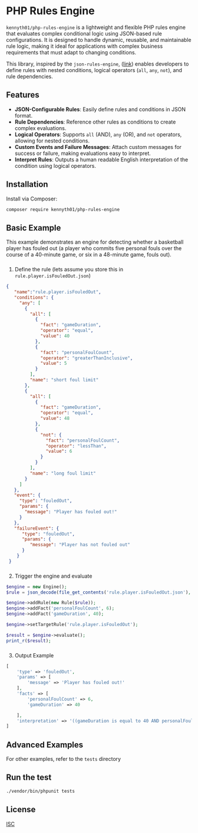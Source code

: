 # PHP Rules Engine

`kennyth01/php-rules-engine` is a lightweight and flexible PHP rules engine that evaluates complex conditional logic using JSON-based rule configurations. It is designed to handle dynamic, reusable, and maintainable rule logic, making it ideal for applications with complex business requirements that must adapt to changing conditions.

This library, inspired by the `json-rules-engine`, ([link](https://github.com/CacheControl/json-rules-engine)) enables developers to define rules with nested conditions, logical operators (`all`, `any`, `not`), and rule dependencies.

## Features
- **JSON-Configurable Rules**: Easily define rules and conditions in JSON format.
- **Rule Dependencies**: Reference other rules as conditions to create complex evaluations.
- **Logical Operators**: Supports `all` (AND), `any` (OR), and `not` operators, allowing for nested conditions.
- **Custom Events and Failure Messages**: Attach custom messages for success or failure, making evaluations easy to interpret.
- **Interpret Rules**: Outputs a human readable English interpretation of the condition using logical operators.


## Installation
Install via Composer:
```bash
composer require kennyth01/php-rules-engine

```

## Basic Example
This example demonstrates an engine for detecting whether a basketball player has fouled out (a player who commits five personal fouls over the course of a 40-minute game, or six in a 48-minute game, fouls out).

###
1. Define the rule (lets assume you store this in `rule.player.isFouledOut.json`)
```json
{
   "name":"rule.player.isFouledOut",
   "conditions": {
     "any": [
       {
         "all": [
           {
             "fact": "gameDuration",
             "operator": "equal",
             "value": 40
           },
           {
             "fact": "personalFoulCount",
             "operator": "greaterThanInclusive",
             "value": 5
           }
         ],
         "name": "short foul limit"
       },
       {
         "all": [
           {
             "fact": "gameDuration",
             "operator": "equal",
             "value": 48
           },
           {
             "not": {
               "fact": "personalFoulCount",
               "operator": "lessThan",
               "value": 6
             }
           }
         ],
         "name": "long foul limit"
       }
     ]
   },
   "event": {
     "type": "fouledOut",
     "params": {
       "message": "Player has fouled out!"
     }
   },
   "failureEvent": {
      "type": "fouledOut",
      "params": {
         "message": "Player has not fouled out"
      }
    }
 }

```
###
2. Trigger the engine and evaluate
```php
$engine = new Engine();
$rule = json_decode(file_get_contents('rule.player.isFouledOut.json'), true);

$engine->addRule(new Rule($rule));
$engine->addFact('personalFoulCount', 6);
$engine->addFact('gameDuration', 40);

$engine->setTargetRule('rule.player.isFouledOut');

$result = $engine->evaluate();
print_r($result);
```
###
3. Output Example
```php
[
    'type' => 'fouledOut',
    'params' => [
        'message' => 'Player has fouled out!'
    ],
    'facts' => [
        'personalFoulCount' => 6,
        'gameDuration' => 40

    ],
    'interpretation' => '((gameDuration is equal to 40 AND personalFoulCount is >= 5) OR (gameDuration is equal to 48 AND NOT (personalFoulCount is less than 6)))'
]
```
## Advanced Examples
For other examples, refer to the `tests` directory

## Run the test
```bash
./vendor/bin/phpunit tests
```

## License
[ISC](./LICENSE)
